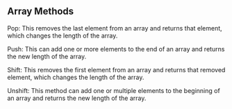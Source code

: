 ## Array Methods ##

Pop: This removes the last element from an array and returns that element, which changes the length of the array.

Push: This can add one or more elements to the end of an array and returns the new length of the array.

Shift: This removes the first element from an array and returns that removed element, which changes the length of the array. 

Unshift: This method can add one or multiple elements to the beginning of an array and returns the new length of the array.
